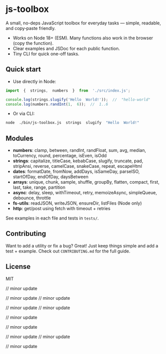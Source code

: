 #  js-toolbox

A  small,  no-deps  JavaScript  toolbox  for  everyday  tasks  —  simple,  readable,  and  copy‑paste  friendly.

-  Works  on  Node  18+  (ESM).  Many  functions  also  work  in  the  browser  (copy  the  function).
-  Clear  examples  and  JSDoc  for  each  public  function.
-  Tiny  CLI  for  quick  one-off  tasks.

##  Quick  start

-  Use  directly  in  Node:

```js
import  {  strings,  numbers  }  from  './src/index.js';

console.log(strings.slugify('Hello  World!'));  //  "hello-world"
console.log(numbers.randInt(1,  6));  //  1..6
```

-  Or  via  CLI:

```bash
node  ./bin/js-toolbox.js  strings  slugify  "Hello  World!"
```

##  Modules
-  **numbers**:  clamp,  between,  randInt,  randFloat,  sum,  avg,  median,  toCurrency,  round,  percentage,  isEven,  isOdd
-  **strings**:  capitalize,  titleCase,  kebabCase,  slugify,  truncate,  pad,  stripAnsi,  reverse,  camelCase,  snakeCase,  repeat,  escapeHtml
-  **dates**:  formatDate,  fromNow,  addDays,  isSameDay,  parseISO,  startOfDay,  endOfDay,  daysBetween
-  **arrays**:  unique,  chunk,  sample,  shuffle,  groupBy,  flatten,  compact,  first,  last,  take,  range,  partition
-  **async**:  delay,  sleep,  withTimeout,  retry,  memoizeAsync,  simpleQueue,  debounce,  throttle
-  **fs-utils**:  readJSON,  writeJSON,  ensureDir,  listFiles  (Node  only)
-  **http**:  get/post  using  fetch  with  timeout  +  retries

See  examples  in  each  file  and  tests  in  `tests/`.

##  Contributing

Want  to  add  a  utility  or  fix  a  bug?  Great!  Just  keep  things  simple  and  add  a  test  +  example.  Check  out  `CONTRIBUTING.md`  for  the  full  guide.

##  License
MIT

//  minor  update

//  minor  update
//  minor  update

//  minor  update
//  minor  update

//  minor  update

//  minor  update

//  minor  update
//  minor  update

//  minor  update
